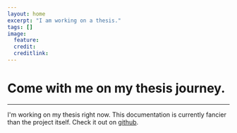 ```yaml
---
layout: home
excerpt: "I am working on a thesis."
tags: []
image:
  feature: 
  credit: 
  creditlink: 
---
```


# Come with me on my thesis journey.
<hr>

I'm working on my thesis right now. This documentation is currently fancier than the project itself. Check it out on [github](http://github.com/paulate/CIIDthesis).